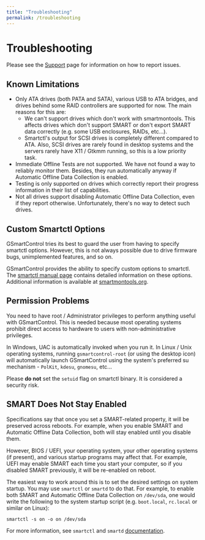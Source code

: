 ```yaml
---
title: "Troubleshooting"
permalink: /troubleshooting
---
```


# Troubleshooting

Please see the [Support](support.md) page for information on how to report issues. 


## Known Limitations

- Only ATA drives (both PATA and SATA), various USB to ATA bridges,
and drives behind some RAID controllers are supported for now.
The main reasons for this are:
  - We can't support drives which don't work with smartmontools.
  This affects drives which don't support SMART or don't export SMART data
  correctly (e.g. some USB enclosures, RAIDs, etc...).
  - Smartctl's output for SCSI drives is completely different compared to ATA.
  Also, SCSI drives are rarely found in desktop systems and the servers rarely
  have X11 / Gtkmm running, so this is a low priority task.
- Immediate Offline Tests are not supported. We have not found a way to reliably
monitor them. Besides, they run automatically anyway if Automatic Offline
Data Collection is enabled.
- Testing is only supported on drives which correctly report their progress
information in their list of capabilities.
- Not all drives support disabling Automatic Offline Data Collection, even
if they report otherwise. Unfortunately, there's no way to detect such drives.


## Custom Smartctl Options
GSmartControl tries its best to guard the user from having to specify smartctl options.
However, this is not always possible due to drive firmware bugs, unimplemented
features, and so on.

GSmartControl provides the ability to specify custom options to smartctl. The
[smartctl manual page](https://www.smartmontools.org/browser/trunk/smartmontools/smartctl.8.in)
contains detailed information on these options. Additional information is available
at [smartmontools.org](https://smartmontools.org).


## Permission Problems
You need to have root / Administrator privileges to perform anything useful with GSmartControl.
This is needed because most operating systems prohibit direct access to
hardware to users with non-administrative privileges.

In Windows, UAC is automatically invoked when you run it. In Linux / Unix operating
systems, running `gsmartcontrol-root` (or using the desktop icon) will
automatically launch GSmartControl using the system's preferred su
mechanism - `PolKit`, `kdesu`, `gnomesu`, etc...

Please **do not** set the `setuid` flag on smartctl binary. It is considered
a security risk.


## SMART Does Not Stay Enabled
Specifications say that once you set a SMART-related property, it will 
be preserved across reboots. For example, when you enable SMART and 
Automatic Offline Data Collection, both will stay enabled until you disable them.

However, BIOS / UEFI, your operating system, your other operating systems
(if present), and various startup programs may affect that. For example,
UEFI may enable SMART each time you start your computer, so if you 
disabled SMART previously, it will be re-enabled on reboot.

The easiest way to work around this is to set the desired settings on
system startup. You may use `smartctl` or `smartd` to do that. For example,
to enable both SMART and Automatic Offline Data Collection on `/dev/sda`,
one would write the following to the system startup script (e.g. `boot.local`,
`rc.local` or similar on Linux):
```
smartctl -s on -o on /dev/sda
```
For more information, see `smartctl` and `smartd` [documentation](https://smartmontools.org).
